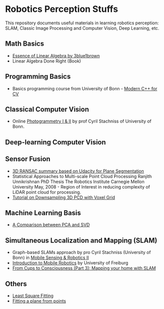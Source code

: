 # Robotics Perception Stuffs

This repository documents useful materials in learning robotics perception: SLAM, Classic Image Processing and Computer Vision, Deep Learning, etc.

## Math Basics
- [Essence of Linear Algebra by 3blue1brown](https://www.youtube.com/playlist?list=PLZHQObOWTQDPD3MizzM2xVFitgF8hE_ab)
- Linear Algebra Done Right (Book)

## Programming Basics
- Basics programming course from University of Bonn - [Modern C++ for CV](https://www.ipb.uni-bonn.de/teaching/cpp-2020/)

## Classical Computer Vision
- Online [Photogrammetry I & II](https://www.ipb.uni-bonn.de/photo12-2021/) by prof Cyril Stachniss of University of Bonn.

## Deep-learning Computer Vision

## Sensor Fusion
- [3D RANSAC summary based on Udacity for Plane Segmentation](https://medium.com/@ajithraj_gangadharan/3d-ransac-algorithm-for-lidar-pcd-segmentation-315d2a51351)
- Statistical Approaches to Multi-scale Point Cloud Processing Ranjith Unnikrishnan PhD Thesis The Robotics Institute Carnegie Mellon University May, 2008 - Region of Interest in reducing complexity of LiDAR point cloud for processing.
- [Tutorial on Downsampling 3D PCD with Voxel Grid](https://adioshun.gitbooks.io/pcl/content/Tutorial/Filtering/pcl-cpp-downsampling-a-pointcloud-using-a-voxelgrid-filter.html)

## Machine Learning Basis
- [A Comparison between PCA and SVD](https://jonathan-hui.medium.com/machine-learning-linear-algebra-eigenvalue-and-eigenvector-f8d0493564c9)

## Simultaneous Localization and Mapping (SLAM)
- Graph-based SLAMs approach by pro Cyril Stachniss (University of Bonn) in [Mobile Sensing & Robotics II](https://www.ipb.uni-bonn.de/msr2-2021/)
- [Introduction to Mobile Robotics](http://ais.informatik.uni-freiburg.de/teaching/ss21/robotics/) by University of Freiburg
- [From Cups to Consciousness (Part 3): Mapping your home with SLAM](https://towardsdatascience.com/from-cups-to-consciousness-part-3-mapping-your-home-with-slam-8a9129c2ed58)

## Others
- [Least Square Fitting](https://www.geometrictools.com/Documentation/LeastSquaresFitting.pdf)
- [Fitting a plane from points](http://www.ilikebigbits.com/2015_03_04_plane_from_points.html)


